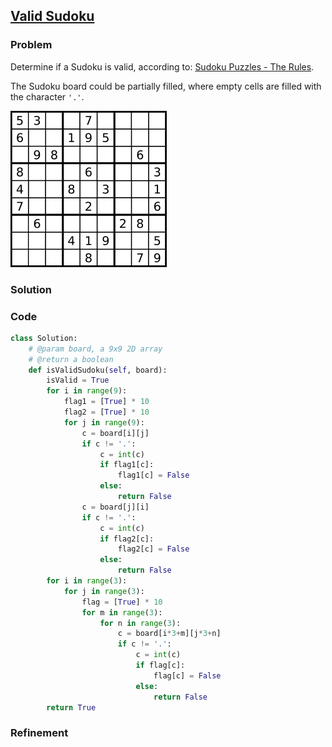 ## [Valid Sudoku](https://leetcode.com/problems/valid-sudoku/)

### Problem

Determine if a Sudoku is valid, according to: [Sudoku Puzzles - The Rules](http://sudoku.com.au/TheRules.aspx).

The Sudoku board could be partially filled, where empty cells are filled with the character `'.'`.

![sudoku](../img/250px-Sudoku-by-L2G-20050714.svg.png)

### Solution


### Code

``` Python
class Solution:
    # @param board, a 9x9 2D array
    # @return a boolean
    def isValidSudoku(self, board):
        isValid = True
        for i in range(9):
            flag1 = [True] * 10
            flag2 = [True] * 10
            for j in range(9):
                c = board[i][j]
                if c != '.':
                    c = int(c)
                    if flag1[c]:
                        flag1[c] = False
                    else:
                        return False
                c = board[j][i]
                if c != '.':
                    c = int(c)
                    if flag2[c]:
                        flag2[c] = False
                    else:
                        return False
        for i in range(3):
            for j in range(3):
                flag = [True] * 10
                for m in range(3):
                    for n in range(3):
                        c = board[i*3+m][j*3+n]
                        if c != '.':
                            c = int(c)
                            if flag[c]:
                                flag[c] = False
                            else:
                                return False
        return True
```

### Refinement
